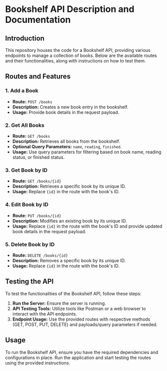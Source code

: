 # Bookshelf API Description and Documentation

## Introduction

This repository houses the code for a Bookshelf API, providing various endpoints to manage a collection of books. Below are the available routes and their functionalities, along with instructions on how to test them.

## Routes and Features

### 1. Add a Book

- **Route:** `POST /books`
- **Description:** Creates a new book entry in the bookshelf.
- **Usage:** Provide book details in the request payload.

### 2. Get All Books

- **Route:** `GET /books`
- **Description:** Retrieves all books from the bookshelf.
- **Optional Query Parameters:** `name`, `reading`, `finished`.
- **Usage:** Use query parameters for filtering based on book name, reading status, or finished status.

### 3. Get Book by ID

- **Route:** `GET /books/{id}`
- **Description:** Retrieves a specific book by its unique ID.
- **Usage:** Replace `{id}` in the route with the book's ID.

### 4. Edit Book by ID

- **Route:** `PUT /books/{id}`
- **Description:** Modifies an existing book by its unique ID.
- **Usage:** Replace `{id}` in the route with the book's ID and provide updated book details in the request payload.

### 5. Delete Book by ID

- **Route:** `DELETE /books/{id}`
- **Description:** Removes a specific book by its unique ID.
- **Usage:** Replace `{id}` in the route with the book's ID.

## Testing the API

To test the functionalities of the Bookshelf API, follow these steps:

1. **Run the Server:** Ensure the server is running.
2. **API Testing Tools:** Utilize tools like Postman or a web browser to interact with the API endpoints.
3. **Endpoint Usage:** Use the provided routes with respective methods (GET, POST, PUT, DELETE) and payloads/query parameters if needed.

## Usage

To run the Bookshelf API, ensure you have the required dependencies and configurations in place. Run the application and start testing the routes using the provided instructions.


